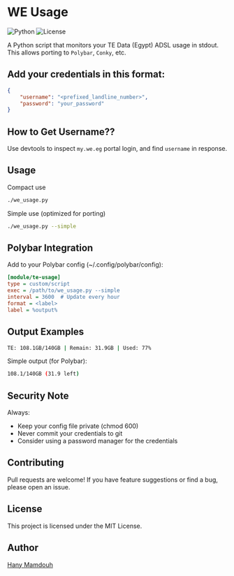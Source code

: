 # WE Usage

![Python](https://img.shields.io/badge/python-3.6+-blue.svg)
![License](https://img.shields.io/badge/license-MIT-green.svg)

A Python script that monitors your TE Data (Egypt) ADSL usage in stdout. 
This allows porting to `Polybar`, `Conky`, etc.


## Add your credentials in this format:

```json
{
    "username": "<prefixed_landline_number>",
    "password": "your_password"
}

```

## How to Get Username??

Use devtools to inspect `my.we.eg` portal login, and find `username` in response.

## Usage

Compact use

```bash
./we_usage.py
```

Simple use (optimized for porting)

```bash
./we_usage.py --simple
```

## Polybar Integration

Add to your Polybar config (~/.config/polybar/config):

```ini
[module/te-usage]
type = custom/script
exec = /path/to/we_usage.py --simple
interval = 3600  # Update every hour
format = <label>
label = %output%
```

## Output Examples

```bash
TE: 108.1GB/140GB | Remain: 31.9GB | Used: 77%
```

Simple output (for Polybar):

```bash
108.1/140GB (31.9 left)
```

## Security Note

Always:

- Keep your config file private (chmod 600)
- Never commit your credentials to git
- Consider using a password manager for the credentials

## Contributing

Pull requests are welcome! If you have feature suggestions or find a bug, please open an issue.

## License

This project is licensed under the MIT License.

## Author

[Hany Mamdouh](https://github.com/hanymamdouh82)
